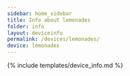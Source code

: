 ```yaml
---
sidebar: home_sidebar
title: Info about lemonades
folder: info
layout: deviceinfo
permalink: /devices/lemonades/
device: lemonades
---
```

{% include templates/device_info.md %}
